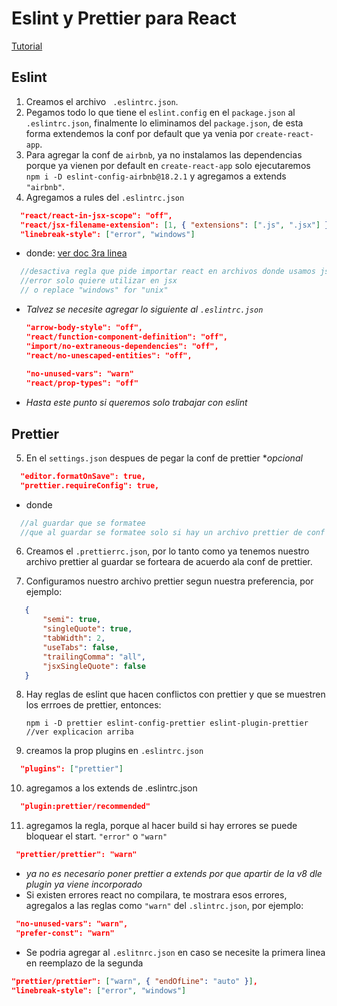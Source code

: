 # Eslint y Prettier para React

[Tutorial](https://www.youtube.com/watch?v=L-PzzwHp3WY&t=57s)

## Eslint

1. Creamos el archivo ` .eslintrc.json`.
2. Pegamos todo lo que tiene el `eslint.config` en el `package.json` al `.eslintrc.json`,
	finalmente lo eliminamos del `package.json`, de esta forma extendemos la conf por default que ya venia por `create-react-app`.
3. Para agregar la conf de `airbnb`, ya no instalamos las dependencias porque ya vienen por default en `create-react-app` solo ejecutaremos `npm i -D eslint-config-airbnb@18.2.1` y agregamos a extends `"airbnb"`.
4. Agregamos a rules del `.eslintrc.json`
  ```json
	"react/react-in-jsx-scope": "off",
	"react/jsx-filename-extension": [1, { "extensions": [".js", ".jsx"] }]
	"linebreak-style": ["error", "windows"]
  ```
  * donde: [ver doc 3ra linea](https://newbedev.com/expected-linebreaks-to-be-lf-but-found-crlf-linebreak-style)
  ```javascript
	//desactiva regla que pide importar react en archivos donde usamos jsx
	//error solo quiere utilizar en jsx
	// o replace "windows" for "unix" 
  ```
  * *Talvez se necesite agregar lo siguiente al `.eslintrc.json`*
  	```json
  	"arrow-body-style": "off",
  	"react/function-component-definition": "off",
  	"import/no-extraneous-dependencies": "off",
  	"react/no-unescaped-entities": "off",
  
	"no-unused-vars": "warn"
	"react/prop-types": "off"
  	```
  * *Hasta este punto si queremos solo trabajar con eslint*

## Prettier

5. En el `settings.json` despues de pegar la conf de prettier **opcional*
  ```json
    "editor.formatOnSave": true,
	"prettier.requireConfig": true,
  ```
  * donde
  ```javascript
    //al guardar que se formatee
    //que al guardar se formatee solo si hay un archivo prettier de conf
  ```
 6. Creamos el `.prettierrc.json`, por lo tanto como ya tenemos nuestro archivo prettier al guardar se forteara de acuerdo ala conf de prettier.
 
 7. Configuramos nuestro archivo prettier segun nuestra preferencia, por ejemplo:
 ```json
	{
		"semi": true,
		"singleQuote": true,
		"tabWidth": 2,
		"useTabs": false,
		"trailingComma": "all",
		"jsxSingleQuote": false
	}
  ```
  8. Hay reglas de eslint que hacen conflictos con prettier y que se muestren los errroes de prettier, entonces:
  
      `npm i -D prettier eslint-config-prettier eslint-plugin-prettier  //ver explicacion arriba `
  9. creamos la prop plugins en `.eslintrc.json`
  ```json
    "plugins": ["prettier"]
  ```
  10. agregamos a los extends de .eslintrc.json
  ```json
    "plugin:prettier/recommended"
  ```
  
  11. agregamos la regla, porque al hacer build si hay errores se puede bloquear el start. `"error"` o `"warn"`
  ```json
   "prettier/prettier": "warn" 
  ```
   * *ya no es necesario poner prettier a extends por que apartir de la v8 dle plugin ya viene incorporado*
   * Si existen errores react no compilara, te mostrara esos errores, agregalos a las reglas como `"warn"` del `.slintrc.json`, por ejemplo:
   ```json
	"no-unused-vars": "warn",
	"prefer-const": "warn"
   ```
   * Se podria agregar al `.eslitnrc.json`  en caso se necesite la primera linea en reemplazo de la segunda
   ```json
   "prettier/prettier": ["warn", { "endOfLine": "auto" }],
   "linebreak-style": ["error", "windows"]
   ```
    
  
